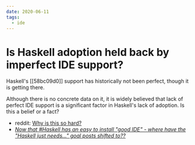 ```yaml
---
date: 2020-06-11
tags:
  - ide
---
```


# Is Haskell adoption held back by imperfect IDE support?

Haskell's [[58bc09d0]] support has historically not been perfect, though it is getting there. 

Although there is no concrete data on it, it is widely believed that lack of perfect IDE support is a significant factor in Haskell's lack of adoption. Is this a belief or a fact?

* reddit: [Why is this so hard?](https://www.reddit.com/r/haskell/comments/gzxghn/why_is_this_so_hard/)
* [*Now that \#Haskell has an easy to install "good IDE" - where have the "Haskell just needs..." goal posts shifted to??*](https://twitter.com/puffnfresh/status/1309770137960996866)